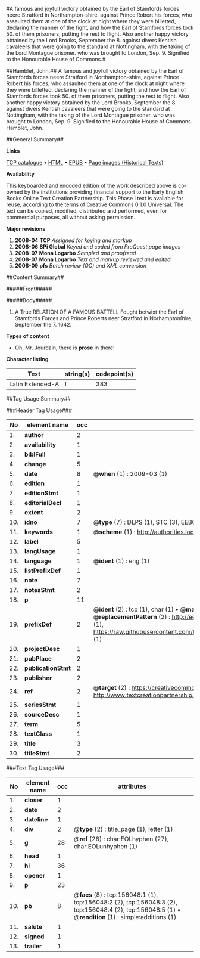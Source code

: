#A famous and joyfull victory obtained by the Earl of Stamfords forces neere Stratford in Northampton-shire, against Prince Robert his forces, who assaulted them at one of the clock at night where they were billetted, declaring the manner of the fight, and how the Earl of Stamfords forces took 50. of them prisoners, putting the rest to flight. Also another happy victory obtained by the Lord Brooks, September the 8. against divers Kentish cavaleers that were going to the standard at Nottingham, with the taking of the Lord Montague prisoner. who was brought to London, Sep. 9. Signified to the Honourable House of Commons.#

##Hamblet, John.##
A famous and joyfull victory obtained by the Earl of Stamfords forces neere Stratford in Northampton-shire, against Prince Robert his forces, who assaulted them at one of the clock at night where they were billetted, declaring the manner of the fight, and how the Earl of Stamfords forces took 50. of them prisoners, putting the rest to flight. Also another happy victory obtained by the Lord Brooks, September the 8. against divers Kentish cavaleers that were going to the standard at Nottingham, with the taking of the Lord Montague prisoner. who was brought to London, Sep. 9. Signified to the Honourable House of Commons.
Hamblet, John.

##General Summary##

**Links**

[TCP catalogue](http://www.ota.ox.ac.uk/tcp/)  • 
[HTML](http://tei.it.ox.ac.uk/tcp/Texts-HTML/free/A86/A86993.html)  • 
[EPUB](http://tei.it.ox.ac.uk/tcp/Texts-EPUB/free/A86/A86993.epub) • 
[Page images (Historical Texts)](https://data.historicaltexts.jisc.ac.uk/view?pubId=eebo-99860226e&pageId=eebo-99860226e-156048-1)

**Availability**

This keyboarded and encoded edition of the
	       work described above is co-owned by the institutions
	       providing financial support to the Early English Books
	       Online Text Creation Partnership. This Phase I text is
	       available for reuse, according to the terms of Creative
	       Commons 0 1.0 Universal. The text can be copied,
	       modified, distributed and performed, even for
	       commercial purposes, all without asking permission.

**Major revisions**

1. __2008-04__ __TCP__ *Assigned for keying and markup*
1. __2008-06__ __SPi Global__ *Keyed and coded from ProQuest page images*
1. __2008-07__ __Mona Logarbo__ *Sampled and proofread*
1. __2008-07__ __Mona Logarbo__ *Text and markup reviewed and edited*
1. __2008-09__ __pfs__ *Batch review (QC) and XML conversion*

##Content Summary##

#####Front#####

#####Body#####

1. A True RELATION OF A FAMOUS BATTELL Fought betwixt the Earl of Stamfords Forces and Prince Roberts neer Stratford in Norhamptonſhire, September the 7. 1642.

**Types of content**

  * Oh, Mr. Jourdain, there is **prose** in there!

**Character listing**


|Text|string(s)|codepoint(s)|
|---|---|---|
|Latin Extended-A|ſ|383|

##Tag Usage Summary##

###Header Tag Usage###

|No|element name|occ|attributes|
|---|---|---|---|
|1.|__author__|2||
|2.|__availability__|1||
|3.|__biblFull__|1||
|4.|__change__|5||
|5.|__date__|8| @__when__ (1) : 2009-03 (1)|
|6.|__edition__|1||
|7.|__editionStmt__|1||
|8.|__editorialDecl__|1||
|9.|__extent__|2||
|10.|__idno__|7| @__type__ (7) : DLPS (1), STC (3), EEBO-CITATION (1), PROQUEST (1), VID (1)|
|11.|__keywords__|1| @__scheme__ (1) : http://authorities.loc.gov/ (1)|
|12.|__label__|5||
|13.|__langUsage__|1||
|14.|__language__|1| @__ident__ (1) : eng (1)|
|15.|__listPrefixDef__|1||
|16.|__note__|7||
|17.|__notesStmt__|2||
|18.|__p__|11||
|19.|__prefixDef__|2| @__ident__ (2) : tcp (1), char (1)  •  @__matchPattern__ (2) : ([0-9\-]+):([0-9IVX]+) (1), (.+) (1)  •  @__replacementPattern__ (2) : http://eebo.chadwyck.com/downloadtiff?vid=$1&page=$2 (1), https://raw.githubusercontent.com/textcreationpartnership/Texts/master/tcpchars.xml#$1 (1)|
|20.|__projectDesc__|1||
|21.|__pubPlace__|2||
|22.|__publicationStmt__|2||
|23.|__publisher__|2||
|24.|__ref__|2| @__target__ (2) : https://creativecommons.org/publicdomain/zero/1.0/ (1), http://www.textcreationpartnership.org/docs/. (1)|
|25.|__seriesStmt__|1||
|26.|__sourceDesc__|1||
|27.|__term__|5||
|28.|__textClass__|1||
|29.|__title__|3||
|30.|__titleStmt__|2||


###Text Tag Usage###

|No|element name|occ|attributes|
|---|---|---|---|
|1.|__closer__|1||
|2.|__date__|2||
|3.|__dateline__|1||
|4.|__div__|2| @__type__ (2) : title_page (1), letter (1)|
|5.|__g__|28| @__ref__ (28) : char:EOLhyphen (27), char:EOLunhyphen (1)|
|6.|__head__|1||
|7.|__hi__|36||
|8.|__opener__|1||
|9.|__p__|23||
|10.|__pb__|8| @__facs__ (8) : tcp:156048:1 (1), tcp:156048:2 (2), tcp:156048:3 (2), tcp:156048:4 (2), tcp:156048:5 (1)  •  @__rendition__ (1) : simple:additions (1)|
|11.|__salute__|1||
|12.|__signed__|1||
|13.|__trailer__|1||
